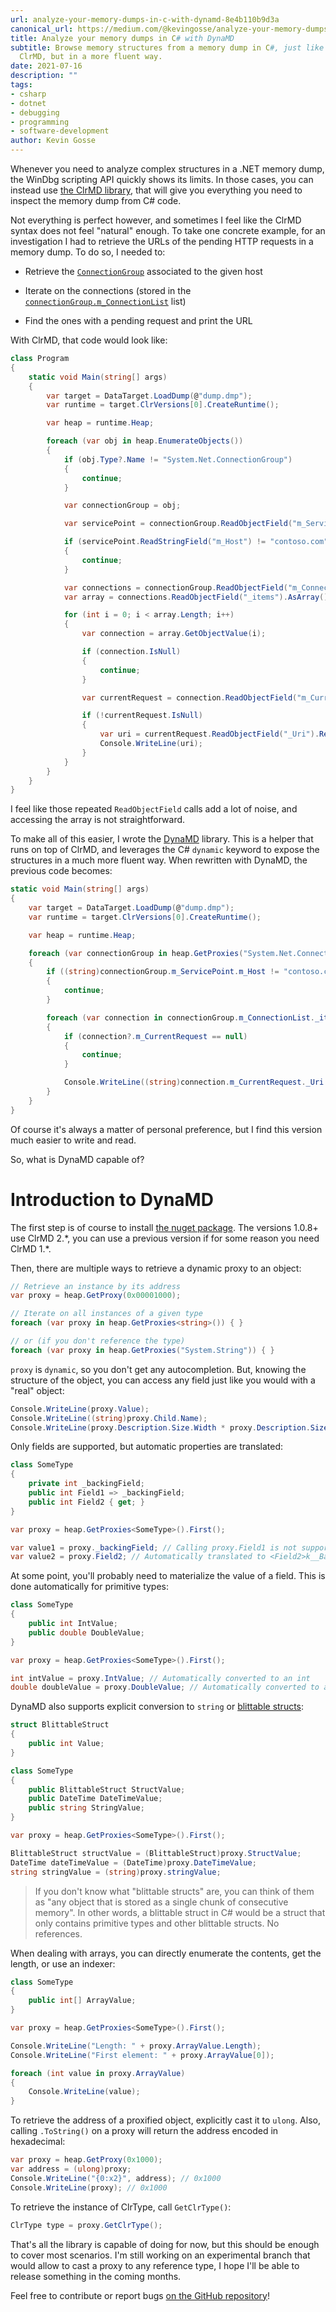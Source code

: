 ```yaml
---
url: analyze-your-memory-dumps-in-c-with-dynamd-8e4b110b9d3a
canonical_url: https://medium.com/@kevingosse/analyze-your-memory-dumps-in-c-with-dynamd-8e4b110b9d3a
title: Analyze your memory dumps in C# with DynaMD
subtitle: Browse memory structures from a memory dump in C#, just like you would with
  ClrMD, but in a more fluent way.
date: 2021-07-16
description: ""
tags:
- csharp
- dotnet
- debugging
- programming
- software-development
author: Kevin Gosse
---
```


Whenever you need to analyze complex structures in a .NET memory dump, the WinDbg scripting API quickly shows its limits. In those cases, you can instead use [the ClrMD library](https://github.com/microsoft/clrmd), that will give you everything you need to inspect the memory dump from C# code.

Not everything is perfect however, and sometimes I feel like the ClrMD syntax does not feel "natural" enough. To take one concrete example, for an investigation I had to retrieve the URLs of the pending HTTP requests in a memory dump. To do so, I needed to:

* Retrieve the [`ConnectionGroup`](https://docs.microsoft.com/en-us/dotnet/framework/additional-apis/connectiongroup?WT.mc_id=DT-MVP-5003493) associated to the given host

* Iterate on the connections (stored in the [`connectionGroup.m_ConnectionList`](https://docs.microsoft.com/en-us/dotnet/framework/additional-apis/m_connectionlist?WT.mc_id=DT-MVP-5003493) list)

* Find the ones with a pending request and print the URL

With ClrMD, that code would look like:

```csharp
class Program
{
    static void Main(string[] args)
    {
        var target = DataTarget.LoadDump(@"dump.dmp");
        var runtime = target.ClrVersions[0].CreateRuntime();

        var heap = runtime.Heap;

        foreach (var obj in heap.EnumerateObjects())
        {
            if (obj.Type?.Name != "System.Net.ConnectionGroup")
            {
                continue;
            }

            var connectionGroup = obj;

            var servicePoint = connectionGroup.ReadObjectField("m_ServicePoint");

            if (servicePoint.ReadStringField("m_Host") != "contoso.com")
            {
                continue;
            }

            var connections = connectionGroup.ReadObjectField("m_ConnectionList");
            var array = connections.ReadObjectField("_items").AsArray();

            for (int i = 0; i < array.Length; i++)
            {
                var connection = array.GetObjectValue(i);

                if (connection.IsNull)
                {
                    continue;
                }

                var currentRequest = connection.ReadObjectField("m_CurrentRequest");

                if (!currentRequest.IsNull)
                {
                    var uri = currentRequest.ReadObjectField("_Uri").ReadStringField("m_String");
                    Console.WriteLine(uri);
                }
            }
        }
    }
}
```

I feel like those repeated `ReadObjectField` calls add a lot of noise, and accessing the array is not straightforward.

To make all of this easier, I wrote the [DynaMD](https://github.com/kevingosse/dynamd) library. This is a helper that runs on top of ClrMD, and leverages the C# `dynamic` keyword to expose the structures in a much more fluent way. When rewritten with DynaMD, the previous code becomes:

```csharp
static void Main(string[] args)
{
    var target = DataTarget.LoadDump(@"dump.dmp");
    var runtime = target.ClrVersions[0].CreateRuntime();

    var heap = runtime.Heap;

    foreach (var connectionGroup in heap.GetProxies("System.Net.ConnectionGroup"))
    {
        if ((string)connectionGroup.m_ServicePoint.m_Host != "contoso.com")
        {
            continue;
        }

        foreach (var connection in connectionGroup.m_ConnectionList._items)
        {
            if (connection?.m_CurrentRequest == null)
            {
                continue;
            }

            Console.WriteLine((string)connection.m_CurrentRequest._Uri.m_String);
        }
    }
}

```

Of course it's always a matter of personal preference, but I find this version much easier to write and read.

So, what is DynaMD capable of?

# Introduction to DynaMD

The first step is of course to install [the nuget package](https://www.nuget.org/packages/DynaMD/). The versions 1.0.8+ use ClrMD 2.\*, you can use a previous version if for some reason you need ClrMD 1.\*.

Then, there are multiple ways to retrieve a dynamic proxy to an object:

```csharp
// Retrieve an instance by its address
var proxy = heap.GetProxy(0x00001000);

// Iterate on all instances of a given type
foreach (var proxy in heap.GetProxies<string>()) { }

// or (if you don't reference the type)
foreach (var proxy in heap.GetProxies("System.String")) { }
```

`proxy` is `dynamic`, so you don't get any autocompletion. But, knowing the structure of the object, you can access any field just like you would with a "real" object:

```csharp
Console.WriteLine(proxy.Value);
Console.WriteLine((string)proxy.Child.Name);
Console.WriteLine(proxy.Description.Size.Width * proxy.Description.Size.Height);
```

Only fields are supported, but automatic properties are translated:

```csharp
class SomeType
{
    private int _backingField;
    public int Field1 => _backingField;
    public int Field2 { get; }
}

var proxy = heap.GetProxies<SomeType>().First();

var value1 = proxy._backingField; // Calling proxy.Field1 is not supported
var value2 = proxy.Field2; // Automatically translated to <Field2>k__BackingField
```

At some point, you'll probably need to materialize the value of a field. This is done automatically for primitive types:

```csharp
class SomeType
{
    public int IntValue;
    public double DoubleValue;
}

var proxy = heap.GetProxies<SomeType>().First();

int intValue = proxy.IntValue; // Automatically converted to an int
double doubleValue = proxy.DoubleValue; // Automatically converted to a double
```

DynaMD also supports explicit conversion to `string` or [blittable structs](https://docs.microsoft.com/en-us/dotnet/framework/interop/blittable-and-non-blittable-types?WT.mc_id=DT-MVP-5003493):

```csharp
struct BlittableStruct
{
    public int Value;
}

class SomeType
{
    public BlittableStruct StructValue;
    public DateTime DateTimeValue;
    public string StringValue;
}

var proxy = heap.GetProxies<SomeType>().First();

BlittableStruct structValue = (BlittableStruct)proxy.StructValue;
DateTime dateTimeValue = (DateTime)proxy.DateTimeValue;
string stringValue = (string)proxy.stringValue;
```

> If you don't know what "blittable structs" are, you can think of them as "any object that is stored as a single chunk of consecutive memory". In other words, a blittable struct in C# would be a struct that only contains primitive types and other blittable structs. No references.

When dealing with arrays, you can directly enumerate the contents, get the length, or use an indexer:

```csharp
class SomeType
{
    public int[] ArrayValue;
}

var proxy = heap.GetProxies<SomeType>().First();

Console.WriteLine("Length: " + proxy.ArrayValue.Length);
Console.WriteLine("First element: " + proxy.ArrayValue[0]);

foreach (int value in proxy.ArrayValue)
{
    Console.WriteLine(value);
}
```

To retrieve the address of a proxified object, explicitly cast it to `ulong`. Also, calling `.ToString()` on a proxy will return the address encoded in hexadecimal:

```csharp
var proxy = heap.GetProxy(0x1000);
var address = (ulong)proxy;
Console.WriteLine("{0:x2}", address); // 0x1000
Console.WriteLine(proxy); // 0x1000
```

To retrieve the instance of ClrType, call `GetClrType()`:

```csharp
ClrType type = proxy.GetClrType();
```

That's all the library is capable of doing for now, but this should be enough to cover most scenarios. I'm still working on an experimental branch that would allow to cast a proxy to any reference type, I hope I'll be able to release something in the coming months.

Feel free to contribute or report bugs [on the GitHub repository](https://github.com/kevingosse/dynamd)!
